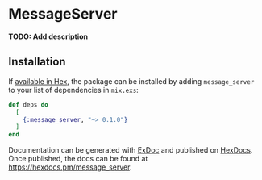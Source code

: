 # MessageServer

**TODO: Add description**

## Installation

If [available in Hex](https://hex.pm/docs/publish), the package can be installed
by adding `message_server` to your list of dependencies in `mix.exs`:

```elixir
def deps do
  [
    {:message_server, "~> 0.1.0"}
  ]
end
```

Documentation can be generated with [ExDoc](https://github.com/elixir-lang/ex_doc)
and published on [HexDocs](https://hexdocs.pm). Once published, the docs can
be found at <https://hexdocs.pm/message_server>.


